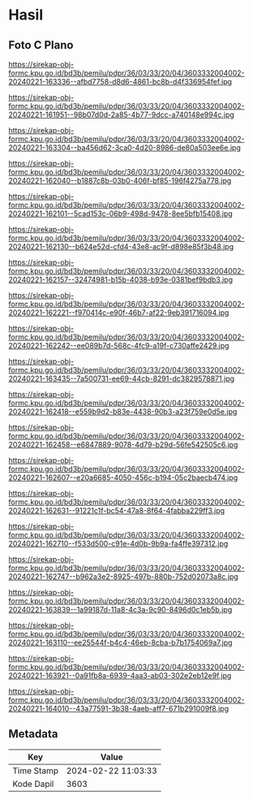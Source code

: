 # Hasil

## Foto C Plano

https://sirekap-obj-formc.kpu.go.id/bd3b/pemilu/pdpr/36/03/33/20/04/3603332004002-20240221-163336--afbd7758-d8d6-4861-bc8b-d4f336954fef.jpg

https://sirekap-obj-formc.kpu.go.id/bd3b/pemilu/pdpr/36/03/33/20/04/3603332004002-20240221-161951--98b07d0d-2a85-4b77-9dcc-a740148e994c.jpg

https://sirekap-obj-formc.kpu.go.id/bd3b/pemilu/pdpr/36/03/33/20/04/3603332004002-20240221-163304--ba456d62-3ca0-4d20-8986-de80a503ee6e.jpg

https://sirekap-obj-formc.kpu.go.id/bd3b/pemilu/pdpr/36/03/33/20/04/3603332004002-20240221-162040--b1887c8b-03b0-406f-bf85-196f4275a778.jpg

https://sirekap-obj-formc.kpu.go.id/bd3b/pemilu/pdpr/36/03/33/20/04/3603332004002-20240221-162101--5cad153c-06b9-498d-9478-8ee5bfb15408.jpg

https://sirekap-obj-formc.kpu.go.id/bd3b/pemilu/pdpr/36/03/33/20/04/3603332004002-20240221-162130--b624e52d-cfd4-43e8-ac9f-d898e85f3b48.jpg

https://sirekap-obj-formc.kpu.go.id/bd3b/pemilu/pdpr/36/03/33/20/04/3603332004002-20240221-162157--32474981-b15b-4038-b93e-0381bef9bdb3.jpg

https://sirekap-obj-formc.kpu.go.id/bd3b/pemilu/pdpr/36/03/33/20/04/3603332004002-20240221-162221--f970414c-e90f-46b7-af22-9eb391716094.jpg

https://sirekap-obj-formc.kpu.go.id/bd3b/pemilu/pdpr/36/03/33/20/04/3603332004002-20240221-162242--ee089b7d-568c-4fc9-a19f-c730affe2429.jpg

https://sirekap-obj-formc.kpu.go.id/bd3b/pemilu/pdpr/36/03/33/20/04/3603332004002-20240221-163435--7a500731-ee69-44cb-8291-dc3829578871.jpg

https://sirekap-obj-formc.kpu.go.id/bd3b/pemilu/pdpr/36/03/33/20/04/3603332004002-20240221-162418--e559b9d2-b83e-4438-90b3-a23f759e0d5e.jpg

https://sirekap-obj-formc.kpu.go.id/bd3b/pemilu/pdpr/36/03/33/20/04/3603332004002-20240221-162458--e6847889-9078-4d79-b29d-56fe542505c6.jpg

https://sirekap-obj-formc.kpu.go.id/bd3b/pemilu/pdpr/36/03/33/20/04/3603332004002-20240221-162607--e20a6685-4050-456c-b194-05c2baecb474.jpg

https://sirekap-obj-formc.kpu.go.id/bd3b/pemilu/pdpr/36/03/33/20/04/3603332004002-20240221-162631--91221c1f-bc54-47a8-8f64-4fabba229ff3.jpg

https://sirekap-obj-formc.kpu.go.id/bd3b/pemilu/pdpr/36/03/33/20/04/3603332004002-20240221-162710--f533d500-c91e-4d0b-9b9a-fa4ffe397312.jpg

https://sirekap-obj-formc.kpu.go.id/bd3b/pemilu/pdpr/36/03/33/20/04/3603332004002-20240221-162747--b962a3e2-8925-497b-880b-752d02073a8c.jpg

https://sirekap-obj-formc.kpu.go.id/bd3b/pemilu/pdpr/36/03/33/20/04/3603332004002-20240221-163839--1a99187d-11a8-4c3a-9c90-8496d0c1eb5b.jpg

https://sirekap-obj-formc.kpu.go.id/bd3b/pemilu/pdpr/36/03/33/20/04/3603332004002-20240221-163110--ee25544f-b4c4-46eb-8cba-b7b1754069a7.jpg

https://sirekap-obj-formc.kpu.go.id/bd3b/pemilu/pdpr/36/03/33/20/04/3603332004002-20240221-163921--0a91fb8a-6939-4aa3-ab03-302e2eb12e9f.jpg

https://sirekap-obj-formc.kpu.go.id/bd3b/pemilu/pdpr/36/03/33/20/04/3603332004002-20240221-164010--43a77591-3b38-4aeb-aff7-671b291009f8.jpg


## Metadata

| Key        | Value               |
| ---------- | ------------------- |
| Time Stamp | 2024-02-22 11:03:33 |
| Kode Dapil | 3603                |



